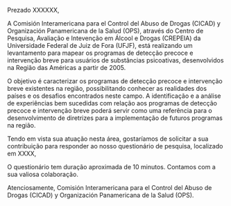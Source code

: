 Prezado XXXXXX,

A Comisión Interamericana para el Control del Abuso de Drogas (CICAD) y Organización Panamericana de la Salud (OPS), através do Centro de Pesquisa, Avaliação e Intevenção em Álcool e Drogas (CREPEIA) da Universidade Federal de Juiz de Fora (UFJF), está realizando um levantamento para mapear os programas de detecção precoce e intervenção breve para usuários de substâncias psicoativas, desenvolvidos na Região das Américas a partir de 2005.

O objetivo é caracterizar os programas de detecção precoce e intervenção breve existentes na região, possibilitando conhecer as realidades dos países e os desafios encontrados neste campo. A identificação e a análise de experiências bem sucedidas com relação aos programas de detecção precoce e intervenção breve poderá servir como uma referência para o desenvolvimento de diretrizes para a implementação de futuros programas na região.

Tendo em vista sua atuação nesta área, gostaríamos de solicitar a sua contribuição para responder ao nosso questionário de pesquisa, localizado em XXXX,

O questionário tem duração aproximada de 10 minutos.
Contamos com a sua valiosa colaboração.

Atenciosamente,
Comisión Interamericana para el Control del Abuso de Drogas (CICAD) y Organización Panamericana de la Salud (OPS).
